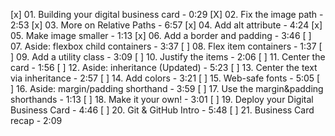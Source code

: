 [x] 01. Building your digital business card - 0:29
[X] 02. Fix the image path - 2:53
[x] 03. More on Relative Paths - 6:57
[x] 04. Add alt attribute - 4:24
[x] 05. Make image smaller - 1:13
[x] 06. Add a border and padding - 3:46
[ ] 07. Aside: flexbox child containers - 3:37
[ ] 08. Flex item containers - 1:37
[ ] 09. Add a utility class - 3:09
[ ] 10. Justify the items - 2:06
[ ] 11. Center the card - 1:56
[ ] 12. Aside: inheritance (Updated) - 5:23
[ ] 13. Center the text via inheritance - 2:57
[ ] 14. Add colors - 3:21
[ ] 15. Web-safe fonts - 5:05
[ ] 16. Aside: margin/padding shorthand - 3:59
[ ] 17. Use the margin&padding shorthands - 1:13
[ ] 18. Make it your own! - 3:01
[ ] 19. Deploy your Digital Business Card - 4:46
[ ] 20. Git & GitHub Intro - 5:48
[ ] 21. Business Card recap - 2:09